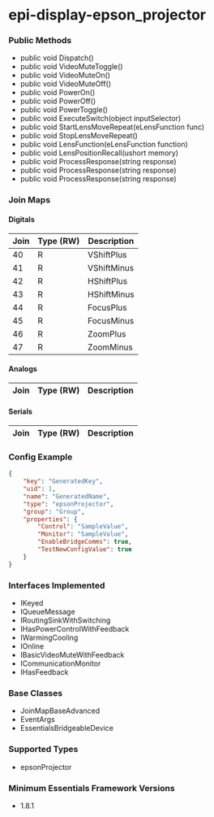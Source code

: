 # epi-display-epson_projector



<!-- START Public Methods -->
### Public Methods

- public void Dispatch()
- public void VideoMuteToggle()
- public void VideoMuteOn()
- public void VideoMuteOff()
- public void PowerOn()
- public void PowerOff()
- public void PowerToggle()
- public void ExecuteSwitch(object inputSelector)
- public void StartLensMoveRepeat(eLensFunction func)
- public void StopLensMoveRepeat()
- public void LensFunction(eLensFunction function)
- public void LensPositionRecall(ushort memory)
- public void ProcessResponse(string response)
- public void ProcessResponse(string response)
- public void ProcessResponse(string response)
<!-- END Public Methods -->
<!-- START Join Maps -->
### Join Maps

#### Digitals

| Join | Type (RW) | Description |
| --- | --- | --- |
| 40 | R | VShiftPlus |
| 41 | R | VShiftMinus |
| 42 | R | HShiftPlus |
| 43 | R | HShiftMinus |
| 44 | R | FocusPlus |
| 45 | R | FocusMinus |
| 46 | R | ZoomPlus |
| 47 | R | ZoomMinus |

#### Analogs

| Join | Type (RW) | Description |
| --- | --- | --- |

#### Serials

| Join | Type (RW) | Description |
| --- | --- | --- |
<!-- END Join Maps -->
<!-- START Config Example -->
### Config Example

```json
{
    "key": "GeneratedKey",
    "uid": 1,
    "name": "GeneratedName",
    "type": "epsonProjector",
    "group": "Group",
    "properties": {
        "Control": "SampleValue",
        "Monitor": "SampleValue",
        "EnableBridgeComms": true,
        "TestNewConfigValue": true
    }
}
```
<!-- END Config Example -->

<!-- START Interfaces Implemented -->
### Interfaces Implemented

- IKeyed
- IQueueMessage
- IRoutingSinkWithSwitching
- IHasPowerControlWithFeedback
- IWarmingCooling
- IOnline
- IBasicVideoMuteWithFeedback
- ICommunicationMonitor
- IHasFeedback
<!-- END Interfaces Implemented -->
<!-- START Base Classes -->
### Base Classes

- JoinMapBaseAdvanced
- EventArgs
- EssentialsBridgeableDevice
<!-- END Base Classes -->
<!-- START Supported Types -->
### Supported Types

- epsonProjector
<!-- END Supported Types -->
<!-- START Minimum Essentials Framework Versions -->
### Minimum Essentials Framework Versions

- 1.8.1
<!-- END Minimum Essentials Framework Versions -->
